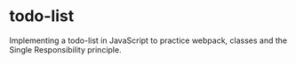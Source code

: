 # todo-list
Implementing a todo-list in JavaScript to practice webpack, classes and the Single Responsibility principle.
